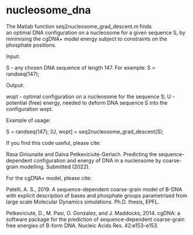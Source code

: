 # nucleosome_dna

The Matlab function seq2nucleosome_grad_descent.m finds  
an optimal DNA configuration on a nucleosome
for a given sequence S, by minimising the cgDNA+ model energy
subject to constraints on the phosphate positions.

Input:

S    - any chosen DNA sequence of length 147.
       For example: S = randseq(147);

Output:

wopt - optimal configuration on a nucleosome for the sequence S;
U    - potential (free) energy, needed to deform DNA sequence S
       into the configuration wopt. 

Example of usage:

S = randseq(147);
[U, wopt] = seq2nucleosome_grad_descent(S);

If you find this code useful, please cite:

Rasa Giniunaite and Daiva Petkeviciute-Gerlach.
Predicting the sequence-dependent configuration and
energy of DNA in a nucleosome by coarse-grain modelling.
Submitted (2022).

For the cgDNA+ model, please cite:

Patelli, A. S., 2019. A sequence-dependent coarse-grain model of B-DNA with explicit description of bases and phosphate
groups parametrised from large scale Molecular Dynamics simulations. Ph.D. thesis, EPFL.

Petkeviciute, D., M. Pasi, O. Gonzalez, and J. Maddocks, 2014. cgDNA: a software package for the prediction of
sequence-dependent coarse-grain free energies of B-form DNA. Nucleic Acids Res. 42:e153–e153.
